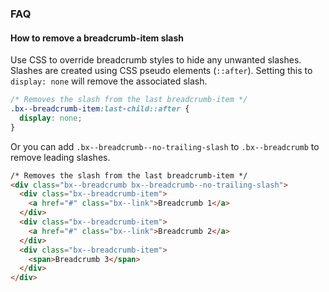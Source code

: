### FAQ

#### How to remove a breadcrumb-item slash

Use CSS to override breadcrumb styles to hide any unwanted slashes.
Slashes are created using CSS pseudo elements (`::after`).
Setting this to `display: none` will remove the associated slash.

```scss
/* Removes the slash from the last breadcrumb-item */
.bx--breadcrumb-item:last-child::after {
  display: none;
}
```

Or you can add `.bx--breadcrumb--no-trailing-slash` to `.bx--breadcrumb` to remove leading slashes.

```html
/* Removes the slash from the last breadcrumb-item */
<div class="bx--breadcrumb bx--breadcrumb--no-trailing-slash">
  <div class="bx--breadcrumb-item">
    <a href="#" class="bx--link">Breadcrumb 1</a>
  </div>
  <div class="bx--breadcrumb-item">
    <a href="#" class="bx--link">Breadcrumb 2</a>
  </div>
  <div class="bx--breadcrumb-item">
    <span>Breadcrumb 3</span>
  </div>
</div>
```
